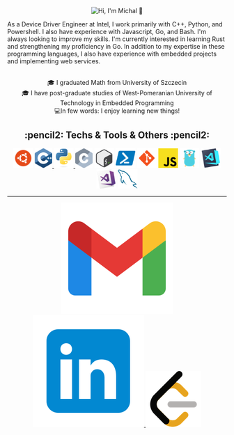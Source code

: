 <p align="center">
  <img src="https://github.com/nowek7/assets/welcome_banner.gif"
       alt="Hi, I'm Michal 👋">
</p>

<p align='left'>
As a Device Driver Engineer at Intel, I work primarily with C++, Python, and Powershell. I also have experience with Javascript, Go, and Bash. I'm always looking to improve my skills.
I'm currently interested in learning Rust and strengthening my proficiency in Go. In addition to my expertise in these programming languages, I also have experience with embedded projects and implementing web services.
</p>

<p align="center">
  <br>
  🎓 I graduated Math from University of Szczecin
  <br>
  🎓 I have post-graduate studies of West-Pomeranian University of Technology in Embedded Programming
  <br>
  💻In few words: I enjoy learning new things!
</p>

<h2 align="center">
  :pencil2: Techs & Tools & Others :pencil2:
</h2>

<p align="center">
  <img title="Ubuntu" height="45" src="assets/ubuntu.png">
  <a href="https://github.com/nowek7/cpp_codes">
    <img title="C++" height="45" src="assets/cpp.svg">
  </a>
  <a href="https://github.com/nowek7/python-codes">
    <img title="Python" height="45" src="assets/python.svg">
  </a>
  <img title="C" height="45" src="assets/c.svg">
  <img title="Bash" height="45" src="assets/bash.svg">
  <img title="Powershell" height="45" src="assets/powershell.svg">
  <img title="Git" height="45" src="assets/git.svg">
  <img title="Javascript" height="45" src="assets/javascript.svg">
  <img title="Go" height="45" src="assets/golang.svg">
  <img title="VsCode" height="45" src="assets/vscode.png">
  <img title="Microsoft Visual Studio" height="45" src="assets/visual_studio.png">
  <img title="MySQL" height="45" src="assets/mysql.svg">
</p>
<hr>

<p align="center">
  <a href="mailto:mnowak@duck.com">
    <img src="assets/gmail.svg" alt="Email"/>
  </a>
  <a href="https://www.linkedin.com/in/micha%C5%82-nowak-777963163/">
    <img src="assets/linkedin.svg" alt="LinkedIn"/>
  </a>
  <a href="https://leetcode.com/user6950/">
    <img src="assets/leet_code.png" alt="LeetCode" />
  </a>
</p>

